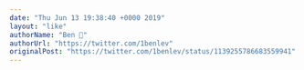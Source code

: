 ```yaml
---
date: "Thu Jun 13 19:38:40 +0000 2019"
layout: "like"
authorName: "Ben 💯"
authorUrl: "https://twitter.com/1benlev"
originalPost: "https://twitter.com/1benlev/status/1139255786683559941"
---
```

